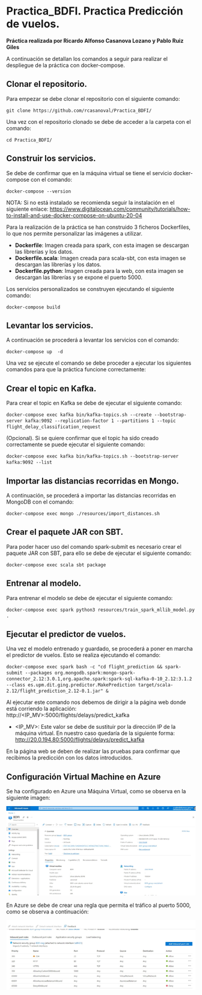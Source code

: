 # Practica_BDFI. Practica Predicción de vuelos.

**Práctica realizada por Ricardo Alfonso Casanova Lozano y Pablo Ruiz Giles**

A continuación se detallan los comandos a seguir para realizar el despliegue de la práctica con docker-compose.

## Clonar el repositorio.

Para empezar se debe clonar el repositorio con el siguiente comando: 

```
git clone https://github.com/rcasanoval/Practica_BDFI/
```
Una vez con el repositorio clonado se debe de acceder a la carpeta con el comando: 

```
cd Practica_BDFI/
```

## Construir los servicios.

Se debe de confirmar que en la máquina virtual se tiene el servicio docker-compose con el comando: 
```
docker-compose --version
```
NOTA: Si no está instalado se recomienda seguir la instalación en el siguiente enlace: https://www.digitalocean.com/community/tutorials/how-to-install-and-use-docker-compose-on-ubuntu-20-04

Para la realización de la práctica se han construido 3 ficheros Dockerfiles, lo que nos permite personalizar las imágenes a utilizar.
- **Dockerfile**: Imagen creada para spark, con esta imagen se descargan las librerías y los datos. 
- **Dockerfile.scala**: Imagen creada para scala-sbt, con esta imagen se descargan las librerías y los datos. 
- **Dockerfile.python**: Imagen creada para la web, con esta imagen se descargan las librerías y se expone el puerto 5000.

Los servicios personalizados se construyen ejecutando el siguiente comando: 

```
docker-compose build
```

## Levantar los servicios.

A continuación se procederá a levantar los servicios con el comando: 

```
docker-compose up  -d
```
Una vez se ejecute el comando se debe proceder a ejecutar los siguientes comandos para que la práctica funcione correctamente: 

## Crear el topic en Kafka.

Para crear el topic en Kafka se debe de ejecutar el siguiente comando: 

```
docker-compose exec kafka bin/kafka-topics.sh --create --bootstrap-server kafka:9092 --replication-factor 1 --partitions 1 --topic flight_delay_classification_request
```
(Opcional). Si se quiere confirmar que el topic ha sido creado correctamente se puede ejecutar el siguiente comando: 
```
docker-compose exec kafka bin/kafka-topics.sh --bootstrap-server kafka:9092 --list
```
## Importar las distancias recorridas en Mongo.

A continuación, se procederá a importar las distancias recorridas en MongoDB con el comando: 
```
docker-compose exec mongo ./resources/import_distances.sh
```
## Crear el paquete JAR con SBT.

Para poder hacer uso del comando spark-submit es necesario crear el paquete JAR con SBT, para ello se debe de ejecutar el siguiente comando: 
```
docker-compose exec scala sbt package
```
## Entrenar al modelo.
Para entrenar el modelo se debe de ejecutar el siguiente comando: 
```
docker-compose exec spark python3 resources/train_spark_mllib_model.py .
```
## Ejecutar el predictor de vuelos.
Una vez el modelo entrenado y guardado, se procederá a poner en marcha el predictor de vuelos. Esto se realiza ejecutando el comando: 
```
docker-compose exec spark bash -c "cd flight_prediction && spark-submit --packages org.mongodb.spark:mongo-spark-connector_2.12:3.0.1,org.apache.spark:spark-sql-kafka-0-10_2.12:3.1.2 --class es.upm.dit.ging.predictor.MakePrediction target/scala-2.12/flight_prediction_2.12-0.1.jar" &
```
Al ejecutar este comando nos debemos de dirigir a la página web donde está corriendo la aplicación: http://<IP_MV>:5000/flights/delays/predict_kafka
- <IP_MV>: Este valor se debe de sustituir por la dirección IP de la máquina virtual. En nuestro caso quedaría de la siguiente forma: http://20.0.194.80:5000/flights/delays/predict_kafka

En la página web se deben de realizar las pruebas para confirmar que recibimos la predicción con los datos introducidos.

## Configuración Virtual Machine en Azure

Se ha configurado en Azure una Máquina Virtual, como se observa en la siguiente imagen: 

<img src="Maquina Virtual Azure.jpg">

En Azure se debe de crear una regla que permita el tráfico al puerto 5000, como se observa a continuación:

<img src="Rules Airflows.jpeg">

